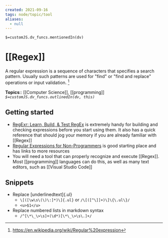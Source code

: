 ```yaml
---
created: 2021-09-16
tags: node/topic/tool
aliases:
  - null
---
```


`$=customJS.dv_funcs.mentionedIn(dv)`
# [[Regex]] 

A regular expression is a sequence of characters that specifies a search pattern. Usually such patterns are used for "find" or "find and replace" operations or input validation.   [^1]

**Topics**:: [[Computer Science]], [[programming]]
*`$=customJS.dv_funcs.outlinedIn(dv, this)`*

[^1]: https://en.wikipedia.org/wiki/Regular%20expression

## Getting started

- [RegExr: Learn, Build, & Test RegEx](https://regexr.com/) is extremely handy for building and checking expressions before you start using them. It also has a quick reference that should jog your memory if you are already familiar with [[Regex]]
- [Regular Expressions for Non-Programmers](https://medium.com/geekculture/regular-expressions-for-non-programmers-ed2047d2181f) is good starting place and has links to more resources
- You will need a tool that can properly recognize and execute [[Regex]]. Most [[programming]] languages can do this, as well as many text editors, such as [[Visual Studio Code]]

## Snippets

- Replace [underlinedtext]{.ul}
	- `\[([\w\s\(\)\:]*)\]{.ul}` or `/\[([^\]]+)\]\{\.ul\}/`
	- `<u>$1</u>`
- Replace numbered lists in markdown syntax
	- `/^[\*\_\>\s]+(\d*)[\*\_\>\s\.]+/`
